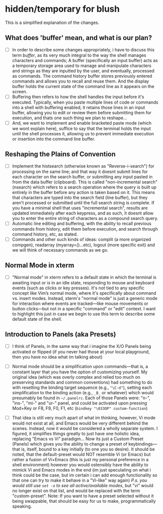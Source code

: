 # hidden/temporary for blush

This is a simplified explanation of the changes.

## What does 'buffer' mean, and what is our plan?
- [ ] In order to describe some changes appropriately, i have to discuss this term *buffer*, as its very much integral to the way the shell manages characters and commands; A buffer (specifically an input buffer) acts as a temporary storage area used to manage and manipulate characters and strings as they are inputted by the user, and eventually, processed as commands. The command history buffer stores previously entered commands and allows you to recall and reuse them. And the display buffer holds the current state of the command line as it appears on the screen.
- [ ] Buffering then refers to how the shell handles the input before it's executed. Typically, when you paste multiple lines of code or commands into a shell with buffering enabled, it retains those lines in an input buffer, allowing you to edit or review them before submitting them for execution, and thats one such thing we plan to reshape...
- [ ] And, we want to implement and enable bracketed paste mode (which we wont explain here), suffice to say that the terminal holds the input until the shell processes it, allowing us to prevent immediate execution or insertion into the command line buffer.
## Reshaping the Plains of Convention
- [ ] Implement the histsearch (otherwise known as "Reverse-i-search") for processing on the same line; and that way it doesnt submit lines for each character on the search buffer, or submitting any input pasted in from the data buffer (clipboard). This is called "non-incremental search" (nsearch) which refers to a search operation where the query is built up entirely in the buffer before any action is taken based on it. This means that characters are typed into the search field (line buffer), but they aren’t processed or submitted until the full search string is complete. If you have a minimal shell that uses "incremental search", results are updated immediately after each keypress, and as such, it doesnt allow you to enter the entire string of characters as a compound search query.
- [ ] Automatic line editing and buffering, with the ability to recall previous commands from history, edit them before execution, and search through command history, etc, as stated.
- [ ] Commands and other such kinds of ideas: complit (a more organized compgen), readarray (myarray=()...etc), logout (more specific exit) and we will think of necessary commands as we go.
## Normal Mode in xterm
- [ ] "Normal mode" in xterm refers to a default state in which the terminal is awaiting input or is in an idle state, responding to mouse and keyboard events (such as clicks or key presses). It's not tied to any specific concept like Vim’s normal mode, where it's specifically about command vs. insert modes. Instead, xterm's "normal mode" is just a generic mode for interaction where events are tracked—like mouse movements or button clicks—but not in a specific "command" or "edit" context. I want to highlight this just in case we begin to use this term to describe some default state of the shell.
## Introduction to Panels (aka Presets)
- [ ] I think of Panels, in the same way that i imagine the X/O Panels being activated or flipped (if you never had those at your local playground, then you have no idea what im talking about)
- [ ] Normal mode should be a simplification upon commands—that is, a constant layer that you have the option of customizing yourself. My original idea (which was overly complex and relied too much on preserving standards and common conventions) had something to do with resetting the binding target sequence (e.g., `"\C-d"`), setting each simplification to the binding action (e.g., `_B_` or whatever) which would presumably be found in `~/.panelrc`. Each of those Panels were: "n-", "ins-", "mi-" and "ur-" panel, and could be activated upon pressing Mod+Key or F8, F9, F0, F1, etc (`bindkey "\033OP" custom-function`)

- [ ] That idea is still very much apart of what im thinking, however, Vi mode would not exist at all, and Emacs would be very different behind the scenes. Instead, now it would be considered a wholly separate system. I figured, it simplifies things greatly to just have one holistic idea, replacing "Emacs vs Vi" paradigm... Now its just a Custom Preset (Panels) which gives you the ability to change a preset of keybindings—that is, itself, bound to a key initially (to one you so desire). It should be noted, that the default-preset would NOT resemble Vi (or Emacs) but rather a fusion of Vi+Emacs (this is just my personal preference in a shell environment) however you would ostensibly have the ability to mimick Vi and Emacs modes in the end (im just speculating on what i think could be the case, but im certain i can add enough functionality so that one can try to make it behave in a "Vi-like" way again) *P.s. you would still use `set -o` to see all active/available modes*, but "vi" would no longer exist on that list, and would be replaced with the term "custom-preset". Note: If you want to have a preset selected without it being swappable, that should be easy for us to make, programmatically speaking.


